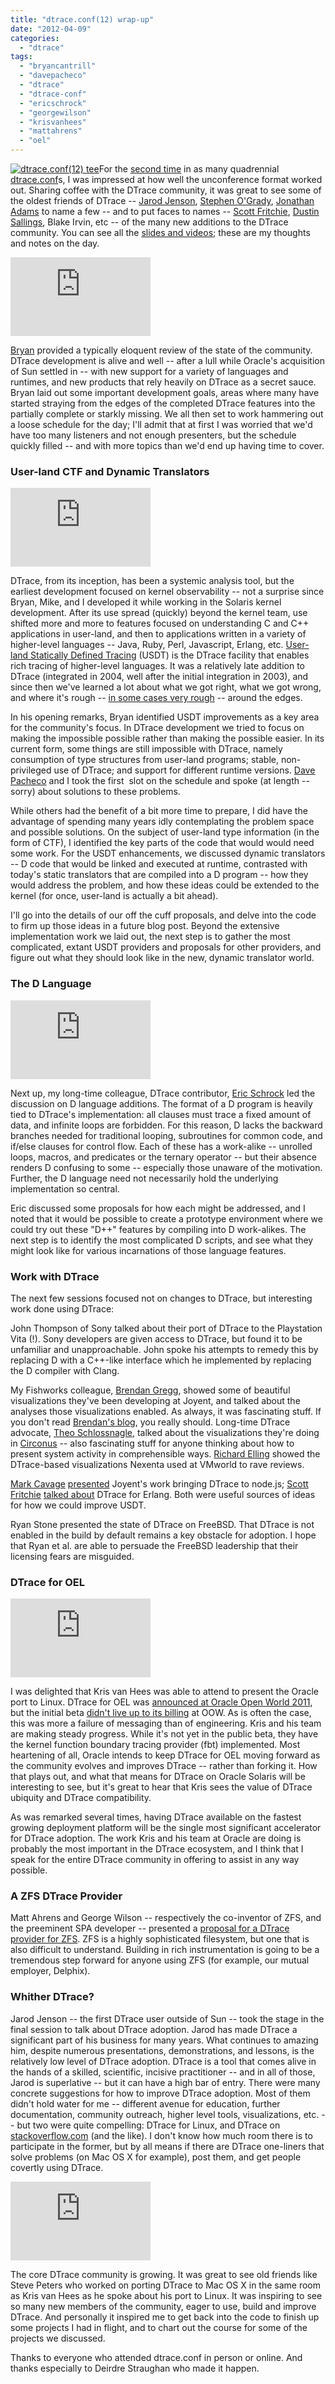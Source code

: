 ```yaml
---
title: "dtrace.conf(12) wrap-up"
date: "2012-04-09"
categories: 
  - "dtrace"
tags: 
  - "bryancantrill"
  - "davepacheco"
  - "dtrace"
  - "dtrace-conf"
  - "ericschrock"
  - "georgewilson"
  - "krisvanhees"
  - "mattahrens"
  - "oel"
---
```


[![](images/dtrace.conf12_tee.png "dtrace.conf(12) tee")](http://ahl.dtrace.org/wp-content/uploads/2012/04/dtrace.conf12_tee.png)For the [second time](http://dtrace.org/blogs/ahl/2008/05/05/dtrace-conf-post-post-mortem/) in as many quadrennial [dtrace.conf](http://wiki.smartos.org/display/DOC/dtrace.conf)s, I was impressed at how well the unconference format worked out. Sharing coffee with the DTrace community, it was great to see some of the oldest friends of DTrace -- [Jarod Jenson](http://dl.acm.org/citation.cfm?id=1117399), [Stephen O'Grady](https://twitter.com/#!/sogrady), [Jonathan Adams](https://blogs.oracle.com/jwadams/) to name a few -- and to put faces to names -- [Scott Fritchie](https://twitter.com/#!/slfritchie), [Dustin Sallings](https://twitter.com/#!/dlsspy), Blake Irvin, etc -- of the many new additions to the DTrace community. You can see all the [slides and videos](http://wiki.smartos.org/display/DOC/dtrace.conf+Schedule); these are my thoughts and notes on the day.

<iframe width="224" height="126" src="http://www.youtube.com/embed/l_7v7Fn7uMQ" frameborder="0" class="alignright"></iframe>

[Bryan](http://dtrace.org/blogs/bmc/) provided a typically eloquent review of the state of the community. DTrace development is alive and well -- after a lull while Oracle's acquisition of Sun settled in -- with new support for a variety of languages and runtimes, and new products that rely heavily on DTrace as a secret sauce. Bryan laid out some important development goals, areas where many have started straying from the edges of the completed DTrace features into the partially complete or starkly missing. We all then set to work hammering out a loose schedule for the day; I'll admit that at first I was worried that we'd have too many listeners and not enough presenters, but the schedule quickly filled -- and with more topics than we'd end up having time to cover.

### User-land CTF and Dynamic Translators

<iframe width="224" height="126" src="http://www.youtube.com/embed/0QF04ivO_WE" frameborder="0" class="alignright"></iframe>

DTrace, from its inception, has been a systemic analysis tool, but the earliest development focused on kernel observability -- not a surprise since Bryan, Mike, and I developed it while working in the Solaris kernel development. After its use spread (quickly) beyond the kernel team, use shifted more and more to features focused on understanding C and C++ applications in user-land, and then to applications written in a variety of higher-level languages -- Java, Ruby, Perl, Javascript, Erlang, etc. [User-land Statically Defined Tracing](http://dtrace.org/blogs/dap/2011/12/13/usdt-providers-redux/) (USDT) is the DTrace facility that enables rich tracing of higher-level languages. It was a relatively late addition to DTrace (integrated in 2004, well after the initial integration in 2003), and since then we've learned a lot about what we got right, what we got wrong, and where it's rough -- [in some cases very rough](https://twitter.com/#!/bcantrill/status/187246955464884226) -- around the edges.

In his opening remarks, Bryan identified USDT improvements as a key area for the community's focus. In DTrace development we tried to focus on making the impossible possible rather than making the possible easier. In its current form, some things are still impossible with DTrace, namely consumption of type structures from user-land programs; stable, non-privileged use of DTrace; and support for different runtime versions. [Dave Pacheco](http://dtrace.org/blogs/dap/) and I took the first  slot on the schedule and spoke (at length -- sorry) about solutions to these problems.

While others had the benefit of a bit more time to prepare, I did have the advantage of spending many years idly contemplating the problem space and possible solutions. On the subject of user-land type information (in the form of CTF), I identified the key parts of the code that would would need some work. For the USDT enhancements, we discussed dynamic translators -- D code that would be linked and executed at runtime, contrasted with today's static translators that are compiled into a D program -- how they would address the problem, and how these ideas could be extended to the kernel (for once, user-land is actually a bit ahead).

I'll go into the details of our off the cuff proposals, and delve into the code to firm up those ideas in a future blog post. Beyond the extensive implementation work we laid out, the next step is to gather the most complicated, extant USDT providers and proposals for other providers, and figure out what they should look like in the new, dynamic translator world.

### The D Language

<iframe width="224" height="126" src="http://www.youtube.com/embed/1NM7lAvCxFc" frameborder="0" class="alignright"></iframe>

Next up, my long-time colleague, DTrace contributor, [Eric Schrock](http://dtrace.org/blogs/eschrock/) led the discussion on D language additions. The format of a D program is heavily tied to DTrace's implementation: all clauses must trace a fixed amount of data, and infinite loops are forbidden. For this reason, D lacks the backward branches needed for traditional looping, subroutines for common code, and if/else clauses for control flow. Each of these has a work-alike -- unrolled loops, macros, and predicates or the ternary operator -- but their absence renders D confusing to some -- especially those unaware of the motivation. Further, the D language need not necessarily hold the underlying implementation so central.

Eric discussed some proposals for how each might be addressed, and I noted that it would be possible to create a prototype environment where we could try out these "D++" features by compiling into D work-alikes. The next step is to identify the most complicated D scripts, and see what they might look like for various incarnations of those language features.

### Work with DTrace

The next few sessions focused not on changes to DTrace, but interesting work done using DTrace:

John Thompson of Sony talked about their port of DTrace to the Playstation Vita (!). Sony developers are given access to DTrace, but found it to be unfamiliar and unapproachable. John spoke his attempts to remedy this by replacing D with a C++-like interface which he implemented by replacing the D compiler with Clang.

My Fishworks colleague, [Brendan Gregg](https://twitter.com/brendangregg), showed some of beautiful visualizations they've been developing at Joyent, and talked about the analyses those visualizations enabled. As always, it was fascinating stuff. If you don't read [Brendan's blog](http://dtrace.org/blogs/brendan), you really should. Long-time DTrace advocate, [Theo Schlossnagle](http://twitter.com/postwait), talked about the visualizations they're doing in [Circonus](http://circonus.com/) -- also fascinating stuff for anyone thinking about how to present system activity in comprehensible ways. [Richard Elling](http://twitter.com/richardelling) showed the DTrace-based visualizations Nexenta used at VMworld to rave reviews.

[Mark Cavage](https://twitter.com/mcavage) [presented](http://mcavage.github.com/presentations/dtrace_conf_2012-04-03/) Joyent's work bringing DTrace to node.js; [Scott Fritchie](http://twitter.com/slfritchie) [talked about](http://www.snookles.com/scott/publications/dtrace.conf-2012.erlang-vm.pdf) DTrace for Erlang. Both were useful sources of ideas for how we could improve USDT.

Ryan Stone presented the state of DTrace on FreeBSD. That DTrace is not enabled in the build by default remains a key obstacle for adoption. I hope that Ryan et al. are able to persuade the FreeBSD leadership that their licensing fears are misguided.

### DTrace for OEL

<iframe width="224" height="126" src="http://www.youtube.com/embed/NElog3MvUC8" frameborder="0" class="alignright"></iframe>

I was delighted that Kris van Hees was able to attend to present the Oracle port to Linux. DTrace for OEL was [announced at Oracle Open World 2011](http://dtrace.org/blogs/ahl/2011/10/05/dtrace-for-linux-2/), but the initial beta [didn't live up to its billing](http://dtrace.org/blogs/ahl/2011/10/10/oel-this-is-not-dtrace/) at OOW. As is often the case, this was more a failure of messaging than of engineering. Kris and his team are making steady progress. While it's not yet in the public beta, they have the kernel function boundary tracing provider (fbt) implemented. Most heartening of all, Oracle intends to keep DTrace for OEL moving forward as the community evolves and improves DTrace -- rather than forking it. How that plays out, and what that means for DTrace on Oracle Solaris will be interesting to see, but it's great to hear that Kris sees the value of DTrace ubiquity and DTrace compatibility.

As was remarked several times, having DTrace available on the fastest growing deployment platform will be the single most significant accelerator for DTrace adoption. The work Kris and his team at Oracle are doing is probably the most important in the DTrace ecosystem, and I think that I speak for the entire DTrace community in offering to assist in any way possible.

### A ZFS DTrace Provider

Matt Ahrens and George Wilson -- respectively the co-inventor of ZFS, and the preeminent SPA developer -- presented a [proposal for a DTrace provider for ZFS](https://docs.google.com/a/delphix.com/document/d/1wOxlXX6nLm56fccIUPS6iD1pgkX57OwdD78YhQWC8oQ/edit). ZFS is a highly sophisticated filesystem, but one that is also difficult to understand. Building in rich instrumentation is going to be a tremendous step forward for anyone using ZFS (for example, our mutual employer, Delphix).

### Whither DTrace?

Jarod Jenson -- the first DTrace user outside of Sun -- took the stage in the final session to talk about DTrace adoption. Jarod has made DTrace a significant part of his business for many years. What continues to amazing him, despite numerous presentations, demonstrations, and lessons, is the relatively low level of DTrace adoption. DTrace is a tool that comes alive in the hands of a skilled, scientific, incisive practitioner -- and in all of those, Jarod is superlative -- but it can have a high bar of entry. There were many concrete suggestions for how to improve DTrace adoption. Most of them didn't hold water for me -- different avenue for education, further documentation, community outreach, higher level tools, visualizations, etc. -- but two were quite compelling: DTrace for Linux, and DTrace on [stackoverflow.com](http://stackoverflow.com) (and the like). I don't know how much room there is to participate in the former, but by all means if there are DTrace one-liners that solve problems (on Mac OS X for example), post them, and get people covertly using DTrace.

<iframe width="224" height="126" src="http://www.youtube.com/embed/rq4eR9NJMmU" frameborder="0" class="alignright"></iframe>

The core DTrace community is growing. It was great to see old friends like Steve Peters who worked on porting DTrace to Mac OS X in the same room as Kris van Hees as he spoke about his port to Linux. It was inspiring to see so many new members of the community, eager to use, build and improve DTrace. And personally it inspired me to get back into the code to finish up some projects I had in flight, and to chart out the course for some of the projects we discussed.

Thanks to everyone who attended dtrace.conf in person or online. And thanks especially to Deirdre Straughan who made it happen.
